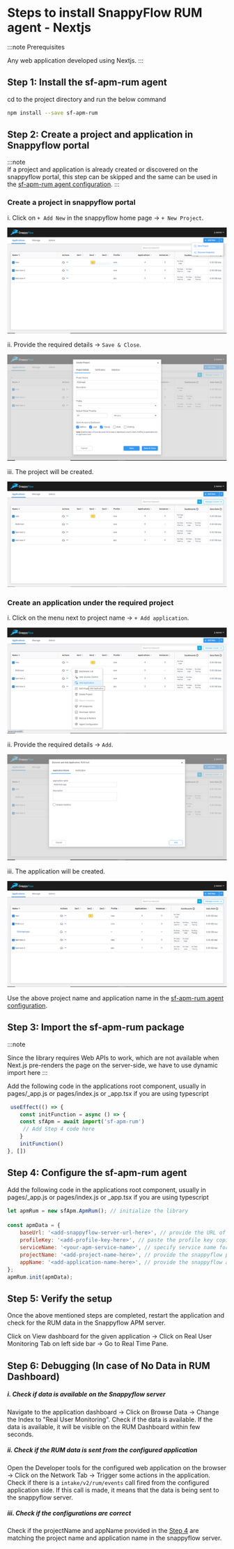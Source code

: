 # Steps to install SnappyFlow RUM agent - Nextjs

:::note Prerequisites

Any web application developed using Nextjs.
:::

## **Step 1: Install the sf-apm-rum agent**

cd to the project directory and run the below command
```bash
npm install --save sf-apm-rum 
```



## **Step 2: Create a project and application in Snappyflow portal**

:::note  
If a project and application is already created or discovered on the snappyflow portal, this step can be skipped and the same can be used in the [sf-apm-rum agent configuration](#step-4-configure-the-sf-apm-rum-agent).
:::

### Create a project in snappyflow portal
i. Click on `+ Add New` in the snappyflow home page -> `+ New Project`. 

![image](../images/create-proj-1.png)

ii. Provide the required details -> `Save & Close`.  

![image](../images/create-proj-2.png)

iii. The project will be created.  

![image](../images/create-proj-3.png)


### Create an application under the required project
i. Click on the menu next to project name -> `+ Add application`.  

![image](../images/create-app-1.png)

ii. Provide the required details -> `Add`.  

![image](../images/create-app-2.png)

iii. The application will be created.

![image](../images/create-app-3.png)


Use the above project name and application name in the [sf-apm-rum agent configuration](#step-4-configure-the-sf-apm-rum-agent).




## **Step 3: Import the sf-apm-rum package**

:::note

Since the library requires Web APIs to work, which are not available when Next.js pre-renders the page on the server-side, we have to use dynamic import here
:::

Add the following code in the applications root component,
usually in pages/_app.js or pages/index.js or _app.tsx if you are using typescript

```js
 useEffect(() => {
 	const initFunction = async () => {
 	const sfApm = await import('sf-apm-rum')
     // Add Step 4 code here
 	}
 	initFunction()
}, [])
```

## **Step 4: Configure the sf-apm-rum agent**

Add the following code in the applications root component,
usually in pages/_app.js or pages/index.js or _app.tsx if you are using typescript

```js
let apmRum = new sfApm.ApmRum(); // initialize the library

const apmData = {
	baseUrl: '<add-snappyflow-server-url-here>', // provide the URL of the snappyflow APM server that you are using to view the data
	profileKey: '<add-profile-key-here>', // paste the profile key copied from SF profile
	serviceName: '<your-apm-service-name>', // specify service name for RUM
	projectName: '<add-project-name-here>', // provide the snappyflow project name from step 2
	appName: '<add-application-name-here>', // provide the snappyflow application name from step 2
};
apmRum.init(apmData);
```

## **Step 5: Verify the setup**

Once the above mentioned steps are completed, restart the application and check for the RUM data in the Snappyflow APM server.

Click on View dashboard for the given application -> Click on Real User Monitoring Tab on left side bar -> Go to Real Time Pane.


## **Step 6: Debugging (In case of No Data in RUM Dashboard)**

##### i. **Check if data is available on the Snappyflow server**  
Navigate to the application dashboard -> Click on Browse Data -> Change the Index to "Real User Monitoring". Check if the data is available. If the data is available, it will be visible on the RUM Dashboard within few seconds.  

##### ii. **Check if the RUM data is sent from the configured application**  
Open the Developer tools for the configured web application on the browser -> Click on the Network Tab -> Trigger some actions in the application. Check if there is a `intake/v2/rum/events` call fired from the configured application side. If this call is made, it means that the data is being sent to the snappyflow server.   

##### iii. **Check if the configurations are correct**  
Check if the projectName and appName provided in the [Step 4](#step-4-configure-the-sf-apm-rum-agent) are matching the project name and application name in the snappyflow server.  